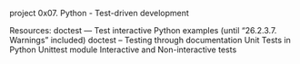 project 0x07. Python - Test-driven development

Resources:
doctest — Test interactive Python examples (until “26.2.3.7. Warnings” included)
doctest – Testing through documentation
Unit Tests in Python
Unittest module
Interactive and Non-interactive tests
